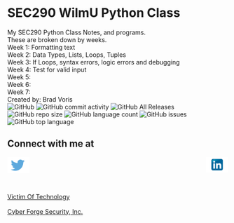 # SEC290 WilmU Python Class
My SEC290 Python Class Notes, and programs.<BR />
These are broken down by weeks.<BR />
Week 1: Formatting text<BR />
Week 2: Data Types, Lists, Loops, Tuples<BR />
Week 3: If Loops, syntax errors, logic errors and debugging<BR />
Week 4: Test for valid input<BR />
Week 5:<BR />
Week 6:<BR />
Week 7: <BR />
Created by: Brad Voris<BR />
<img alt="GitHub" src="https://img.shields.io/github/license/bvoris/sec290pythonclass">
<img alt="GitHub commit activity" src="https://img.shields.io/github/commit-activity/m/bvoris/sec290pythonclass">
<img alt="GitHub All Releases" src="https://img.shields.io/github/downloads/bvoris/sec290pythonclass/total">
<img alt="GitHub repo size" src="https://img.shields.io/github/repo-size/bvoris/sec290pythonclass">
<img alt="GitHub language count" src="https://img.shields.io/github/languages/count/bvoris/sec290pythonclass">
<img alt="GitHub issues" src="https://img.shields.io/github/issues/bvoris/sec290pythonclass">
<img alt="GitHub top language" src="https://img.shields.io/github/languages/top/bvoris/sec290pythonclass">


## Connect with me at

<a href="https://twitter.com/HMInfoSecViking?ref_src=twsrc%5Etfw"><IMG SRC="https://github.com/bvoris/bvoris/blob/master/twitter.jpg" WIDTH=10% HEIGHT=10% ALIGN=LEFT></a>

<a href="https://www.linkedin.com/in/brad-voris" target="_blank"><IMG SRC="https://github.com/bvoris/bvoris/blob/master/linkedin.png" WIDTH=10% HEIGHT=4% ALIGN=RIGHT></a>

<BR /><BR />
<BR /><BR />

<A HREF="https://www.victimoftechnology.com">Victim Of Technology<A />
<BR /><BR />
<A HREF="https://www.cyberforgesecurity.com">Cyber Forge Security, Inc.<A />
<BR /><BR />
